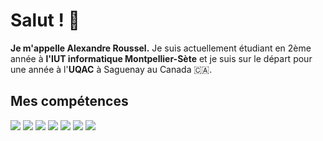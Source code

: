 # Salut ! 👋

**Je m'appelle Alexandre Roussel.** 
Je suis actuellement étudiant en 2ème année à **l'IUT informatique Montpellier-Sète** et je suis sur le départ pour une année à l'**UQAC** à Saguenay au Canada 🇨🇦.

## Mes compétences

![](https://img.shields.io/badge/HTML5-informationals?style=flat&logo=html5&color=E34F26&logoColor=FFF)
![](https://img.shields.io/badge/CSS3-informationals?style=flat&logo=css3&color=1572B6&logoColor=FFF)
![](https://img.shields.io/badge/JavaScript-informationals?style=flat&logo=javascript&color=C7B61A&logoColor=FFF)
![](https://img.shields.io/badge/PHP-informationals?style=flat&logo=php&color=777BB4&logoColor=FFF)
![](https://img.shields.io/badge/Java-informationals?style=flat&logo=java&color=007396&logoColor=FFF)
![](https://img.shields.io/badge/C-informationals?style=flat&logo=c&color=9DADBF&logoColor=FFF)
![](https://img.shields.io/badge/python-informationals?style=flat&logo=python&color=3776AB&logoColor=FFF)
